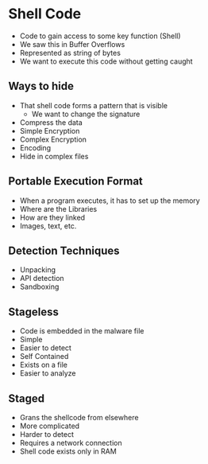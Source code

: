 # Shell Code
- Code to gain access to some key function (Shell)
- We saw this in Buffer Overflows
- Represented as string of bytes
- We want to execute this code without getting caught

## Ways to hide
- That shell code forms a pattern that is visible
	- We want to change the signature
- Compress the data
- Simple Encryption
- Complex Encryption
- Encoding
- Hide in complex files

## Portable Execution Format
- When a program executes, it has to set up the memory
- Where are the Libraries
- How are they linked
- Images, text, etc.

## Detection Techniques
- Unpacking
- API detection
- Sandboxing

## Stageless
- Code is embedded in the malware file
- Simple
- Easier to detect
- Self Contained
- Exists on a file
- Easier to analyze 

## Staged
- Grans the shellcode from elsewhere 
- More complicated
- Harder to detect
- Requires a network connection
- Shell code exists only in RAM